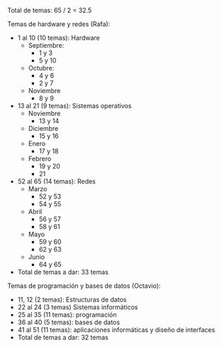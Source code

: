Total de temas: 65 / 2 = 32.5

Temas de hardware y redes (Rafa): 
- 1 al 10 (10 temas): Hardware
	- Septiembre:
		- 1 y 3
		- 5 y 10
	- Octubre:
		- 4 y 6
		- 2 y 7
	- Noviembre
		- 8 y 9
- 13 al 21 (9 temas): Sistemas operativos
	- Noviembre
		- 13 y 14
	- Diciembre
		- 15 y 16
	- Enero
		- 17 y 18
	- Febrero
		- 19 y 20
		- 21
- 52 al 65 (14 temas): Redes
	- Marzo
		- 52 y 53
		- 54 y 55
	- Abril
		- 56 y 57
		- 58 y 61
	- Mayo
		- 59 y 60
		- 62 y 63
	- Junio
		- 64 y 65
- Total de temas a dar: 33 temas


Temas de programación y bases de datos (Octavio):
- 11, 12 (2 temas): Estructuras de datos
- 22 al 24 (3 temas) Sistemas informáticos
- 25 al 35 (11 temas): programación
- 36 al 40 (5 temas): bases de datos
- 41 al 51 (11 temas): aplicaciones informáticas y diseño de interfaces
- Total de temas a dar: 32 temas